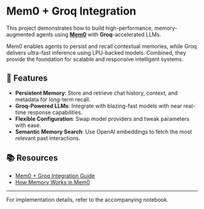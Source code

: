 # Mem0 + Groq Integration

This project demonstrates how to build high-performance, memory-augmented agents using **[Mem0](https://mem0.ai)** with **Groq**-accelerated LLMs.

Mem0 enables agents to persist and recall contextual memories, while Groq delivers ultra-fast inference using LPU-backed models. Combined, they provide the foundation for scalable and responsive intelligent systems.

## 🚀 Features

- **Persistent Memory**: Store and retrieve chat history, context, and metadata for long-term recall.
- **Groq-Powered LLMs**: Integrate with blazing-fast models with near real-time response capabilities.
- **Flexible Configuration**: Swap model providers and tweak parameters with ease.
- **Semantic Memory Search**: Use OpenAI embeddings to fetch the most relevant past interactions.

## 📚 Resources

- [Mem0 + Groq Integration Guide](https://docs.mem0.ai/components/llms/models/groq)  
- [How Memory Works in Mem0](https://docs.mem0.ai/core-concepts/memory-operations)

---

For implementation details, refer to the accompanying notebook.
